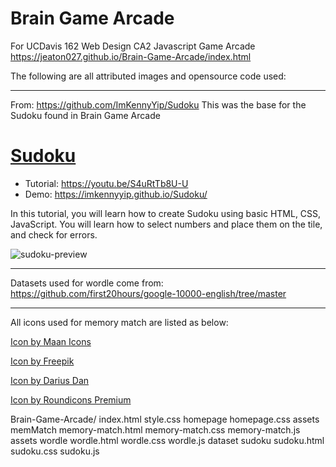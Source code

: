 # Brain Game Arcade
For UCDavis 162 Web Design 
CA2 Javascript Game Arcade
https://jeaton027.github.io/Brain-Game-Arcade/index.html


The following are all attributed images and opensource code used:

---

From: https://github.com/ImKennyYip/Sudoku
This was the base for the Sudoku found in Brain Game Arcade

# [Sudoku](https://youtu.be/S4uRtTb8U-U)
- Tutorial: https://youtu.be/S4uRtTb8U-U
- Demo: https://imkennyyip.github.io/Sudoku/

In this tutorial, you will learn how to create Sudoku using basic HTML, CSS, JavaScript. You will learn how to select numbers and place them on the tile, and check for errors.

![sudoku-preview](https://user-images.githubusercontent.com/78777681/163041771-71dd9cfd-7c94-424a-bdc9-4c252ccd66a8.png)

---

Datasets used for wordle come from:
https://github.com/first20hours/google-10000-english/tree/master

---

All icons used for memory match are listed as below:

<a href="https://www.freepik.com/icon/monstera_9397820#fromView=keyword&page=2&position=82&uuid=bf9a8045-85c4-4834-a21a-598e73c5e6ec">Icon by Maan Icons</a>

<a href="https://www.freepik.com/icon/bird_3069186#fromView=popular&page=1&position=18&uuid=7f869251-d264-448b-89ba-dfeffe75f7c0">Icon by Freepik</a>

<a href="https://www.freepik.com/icon/birthday-party_1753104#fromView=resource_detail&position=11">Icon by Darius Dan</a>

<a href="https://www.freepik.com/icon/world_14087793#fromView=resource_detail&position=13">Icon by Roundicons Premium</a>





Brain-Game-Arcade/
	index.html
	style.css
	homepage
		homepage.css
		assets
	memMatch
		memory-match.html
		memory-match.css
		memory-match.js
		assets
	wordle
		wordle.html
		wordle.css
		wordle.js
		dataset
	sudoku
		sudoku.html
		sudoku.css
		sudoku.js

